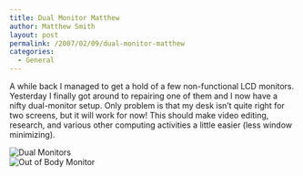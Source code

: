 ```yaml
---
title: Dual Monitor Matthew
author: Matthew Smith
layout: post
permalink: /2007/02/09/dual-monitor-matthew
categories:
  - General
---
```

A while back I managed to get a hold of a few non-functional LCD monitors. Yesterday I finally got around to repairing one of them and I now have a nifty dual-monitor setup. Only problem is that my desk isn&#8217;t quite right for two screens, but it will work for now! This should make video editing, research, and various other computing activities a little easier (less window minimizing).

![Dual Monitors][1]  
![Out of Body Monitor][2]

 [1]: http://digivation.net/wp-content/uploads/2007/02/dual-setup.jpg
 [2]: http://digivation.net/wp-content/uploads/2007/02/outofbody.jpg